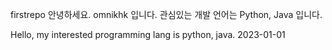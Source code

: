 firstrepo
안녕하세요. omnikhk 입니다.
관심있는 개발 언어는 Python, Java 입니다.

Hello, my interested programming lang is python, java.
2023-01-01